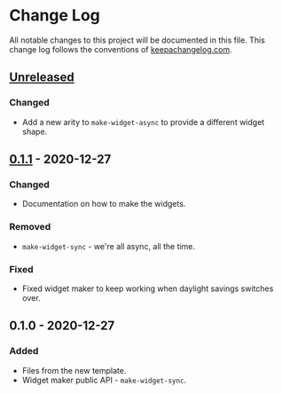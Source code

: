 # Change Log
All notable changes to this project will be documented in this file. This change log follows the conventions of [keepachangelog.com](http://keepachangelog.com/).

## [Unreleased]
### Changed
- Add a new arity to `make-widget-async` to provide a different widget shape.

## [0.1.1] - 2020-12-27
### Changed
- Documentation on how to make the widgets.

### Removed
- `make-widget-sync` - we're all async, all the time.

### Fixed
- Fixed widget maker to keep working when daylight savings switches over.

## 0.1.0 - 2020-12-27
### Added
- Files from the new template.
- Widget maker public API - `make-widget-sync`.

[Unreleased]: https://github.com/your-name/game-dashboard/compare/0.1.1...HEAD
[0.1.1]: https://github.com/your-name/game-dashboard/compare/0.1.0...0.1.1
